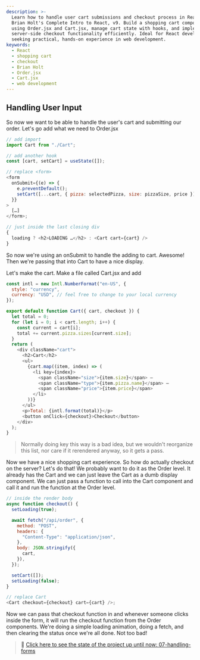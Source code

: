 ```yaml
---
description: >-
  Learn how to handle user cart submissions and checkout process in React with
  Brian Holt's Complete Intro to React, v9. Build a shopping cart component
  using Order.jsx and Cart.jsx, manage cart state with hooks, and implement
  server-side checkout functionality efficiently. Ideal for React developers
  seeking practical, hands-on experience in web development.
keywords:
  - React
  - shopping cart
  - checkout
  - Brian Holt
  - Order.jsx
  - Cart.jsx
  - web development
---
```


## Handling User Input

So now we want to be able to handle the user's cart and submitting our order. Let's go add what we need to Order.jsx

```javascript
// add import
import Cart from "./Cart";

// add another hook
const [cart, setCart] = useState([]);

// replace <form>
<form
  onSubmit={(e) => {
    e.preventDefault();
    setCart([...cart, { pizza: selectedPizza, size: pizzaSize, price }]);
  }}
>
  […]
</form>;

// just inside the last closing div
{
  loading ? <h2>LOADING …</h2> : <Cart cart={cart} />
}
```

So now we're using an onSubmit to handle the adding to cart. Awesome! Then we're passing that into Cart to have a nice display.

Let's make the cart. Make a file called Cart.jsx and add

```javascript
const intl = new Intl.NumberFormat("en-US", {
  style: "currency",
  currency: "USD", // feel free to change to your local currency
});

export default function Cart({ cart, checkout }) {
  let total = 0;
  for (let i = 0; i < cart.length; i++) {
    const current = cart[i];
    total += current.pizza.sizes[current.size];
  }
  return (
    <div className="cart">
      <h2>Cart</h2>
      <ul>
        {cart.map((item, index) => (
          <li key={index}>
            <span className="size">{item.size}</span> –
            <span className="type">{item.pizza.name}</span> –
            <span className="price">{item.price}</span>
          </li>
        ))}
      </ul>
      <p>Total: {intl.format(total)}</p>
      <button onClick={checkout}>Checkout</button>
    </div>
  );
}
```

> Normally doing key this way is a bad idea, but we wouldn't reorganize this list, nor care if it rerendered anyway, so it gets a pass.

Now we have a nice shopping cart experience. So how do actually checkout on the server? Let's do that! We probably want to do it as the Order level. It already has the Cart and we can just leave the Cart as a dumb display component. We can just pass a function to call into the Cart component and call it and run the function at the Order level.

```javascript
// inside the render body
async function checkout() {
  setLoading(true);

  await fetch("/api/order", {
    method: "POST",
    headers: {
      "Content-Type": "application/json",
    },
    body: JSON.stringify({
      cart,
    }),
  });

  setCart([]);
  setLoading(false);
}

// replace Cart
<Cart checkout={checkout} cart={cart} />;
```

Now we can pass that checkout function in and whenever someone clicks inside the form, it will run the checkout function from the Order components. We're doing a simple loading animation, doing a fetch, and then clearing the status once we're all done. Not too bad!

> 🏁 [Click here to see the state of the project up until now: 07-handling-forms][step]

[step]: https://github.com/AymenSakouhi/citr-v9-project/tree/master/07-handling-forms
